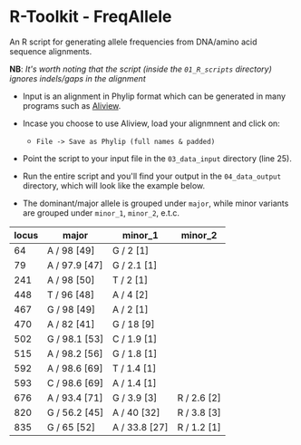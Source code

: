 # R-Toolkit - FreqAllele
An R script for generating allele frequencies from DNA/amino acid sequence alignments.

**NB**: _It's worth noting that the script (inside the `01_R_scripts` directory) ignores indels/gaps in the alignment_

* Input is an alignment in Phylip format which can be generated in many programs such as [Aliview](https://ormbunkar.se/aliview/).

* Incase you choose to use Aliview, load your alignmnent and click on:
  * `File -> Save as Phylip (full names & padded)`

* Point the script to your input file in the `03_data_input` directory (line 25).

* Run the entire script and you'll find your output in the `04_data_output` directory, which will look like the example below.

* The dominant/major allele is grouped under `major`, while minor variants are grouped under `minor_1`, `minor_2`, e.t.c.

| locus | major         | minor_1       | minor_2      |
|-------|---------------|---------------|--------------|
| 64    | A / 98 [49]   | G / 2 [1]     |              |
| 79    | A / 97.9 [47] | G / 2.1 [1]   |              |
| 241   | A / 98 [50]   | T / 2 [1]     |              |
| 448   | T / 96 [48]   | A / 4 [2]     |              |
| 467   | G / 98 [49]   | A / 2 [1]     |              |
| 470   | A / 82 [41]   | G / 18 [9]    |              |
| 502   | G / 98.1 [53] | C / 1.9 [1]   |              |
| 515   | A / 98.2 [56] | G / 1.8 [1]   |              |
| 592   | A / 98.6 [69] | T / 1.4 [1]   |              |
| 593   | C / 98.6 [69] | A / 1.4 [1]   |              |
| 676   | A / 93.4 [71] | G / 3.9 [3]   | R / 2.6 [2]  |
| 820   | G / 56.2 [45] | A / 40 [32]   | R / 3.8 [3]  |
| 835   | G / 65 [52]   | A / 33.8 [27] | R / 1.2 [1]  |
